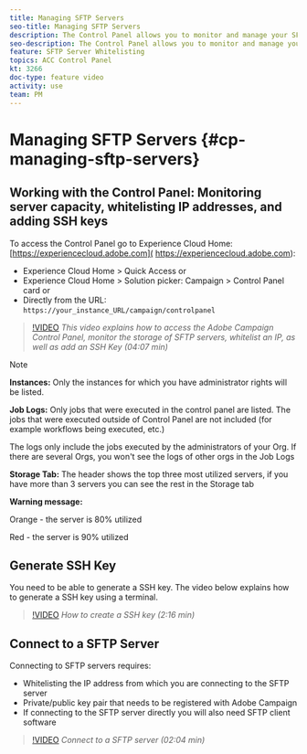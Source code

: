 ```yaml
---
title: Managing SFTP Servers
seo-title: Managing SFTP Servers
description: The Control Panel allows you to monitor and manage your SFTP storage by instance and whitelist IP addresses.
seo-description: The Control Panel allows you to monitor and manage your SFTP storage by instance and whitelist IP addresses.
feature: SFTP Server Whitelisting
topics: ACC Control Panel
kt: 3266
doc-type: feature video
activity: use
team: PM
---
```


# Managing SFTP Servers {#cp-managing-sftp-servers}

## Working with the Control Panel: Monitoring server capacity, whitelisting IP addresses, and adding SSH keys

To access the Control Panel go to Experience Cloud Home: [https://experiencecloud.adobe.com]( https://experiencecloud.adobe.com):

* Experience Cloud Home > Quick Access
  or
* Experience Cloud Home > Solution picker: Campaign > Control Panel card
  or
* Directly from the URL: `https://your_instance_URL/campaign/controlpanel`

>[!VIDEO](https://video.tv.adobe.com/v/27270?quality=12)
*This video explains how to access the Adobe Campaign Control Panel, monitor the storage of SFTP servers, whitelist an IP, as well as add an SSH Key (04:07 min)*

>[!NOTE]
>
>**Instances:** Only the instances for which you have administrator rights will be listed. 
>
>**Job Logs:** Only jobs that were executed in the control panel are listed. The jobs that were executed outside of Control Panel are not included (for example workflows being executed, etc.)
>
>The logs only include the jobs executed by the administrators of your Org. If there are several Orgs, you won't see the logs of other orgs in the Job Logs
>
>**Storage Tab:** The header shows the top three most utilized servers, if you have more than 3 servers you can see the rest in the Storage tab
>
>**Warning message:**
>
>Orange - the server is 80% utilized
>
>Red - the server is 90% utilized 

## Generate SSH Key

You need to be able to generate a SSH key. The video below explains how to generate a SSH key using a terminal.

>[!VIDEO](https://video.tv.adobe.com/v/27259?quality=12)
*How to create a SSH key (2:16 min)*

## Connect to a SFTP Server

Connecting to SFTP servers requires:

* Whitelisting the IP address from which you are connecting to the SFTP server  
* Private/public key pair that needs to be registered with Adobe Campaign
* If connecting to the SFTP server directly you will also need SFTP client software

>[!VIDEO](https://video.tv.adobe.com/v/27263?quality=12)
*Connect to a SFTP server (02:04 min)*
